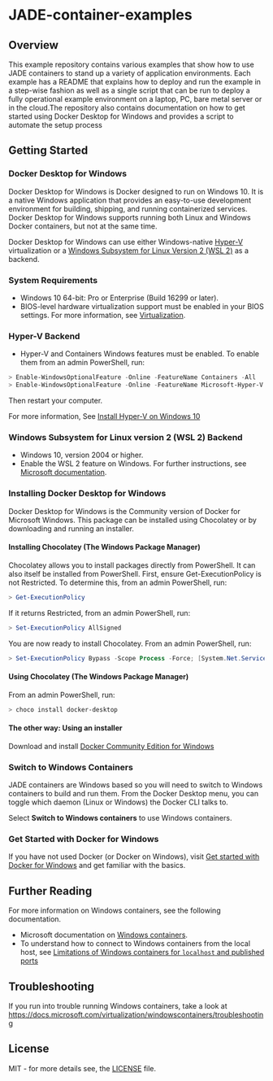 # JADE-container-examples

## Overview

This example repository contains various examples that show how to use JADE containers to stand up a variety of application environments. Each example has a README that explains how to deploy and run the example in a step-wise fashion as well as a single script that can be run to deploy a fully operational example environment on a laptop, PC, bare metal server or in the cloud.The repository also contains documentation on how to get started using Docker Desktop for Windows and provides a script to automate the setup process

## Getting Started

### Docker Desktop for Windows

Docker Desktop for Windows is Docker designed to run on Windows 10. It is a native Windows application that provides an easy-to-use development environment for building, shipping, and running containerized services. Docker Desktop for Windows supports running both Linux and Windows Docker containers, but not at the same time.

Docker Desktop for Windows can use either Windows-native [Hyper-V](https://docs.microsoft.com/en-us/virtualization/hyper-v-on-windows/about/) virtualization or
a [Windows Subsystem for Linux Version 2 (WSL 2)](https://docs.docker.com/docker-for-windows/wsl/) as a backend.

### System Requirements

- Windows 10 64-bit: Pro or Enterprise (Build 16299 or later).
- BIOS-level hardware virtualization support must be enabled in your
    BIOS settings.  For more information, see [Virtualization](troubleshoot.md#virtualization-must-be-enabled).

### Hyper-V Backend

- Hyper-V and Containers Windows features must be enabled. To enable them from an admin PowerShell, run:

```powershell
> Enable-WindowsOptionalFeature -Online -FeatureName Containers -All
> Enable-WindowsOptionalFeature -Online -FeatureName Microsoft-Hyper-V -All
```

Then restart your computer.

For more information, See [Install Hyper-V on Windows 10](https://docs.microsoft.com/virtualization/hyper-v-on-windows/quick-start/enable-hyper-v)

### Windows Subsystem for Linux version 2 (WSL 2) Backend

- Windows 10, version 2004 or higher.
- Enable the WSL 2 feature on Windows. For further instructions, see
    [Microsoft documentation](https://docs.microsoft.com/windows/wsl/install-win10).

### Installing Docker Desktop for Windows

Docker Desktop for Windows is the Community version of Docker for Microsoft Windows. This package can be installed using Chocolatey or by downloading and running an installer.

#### Installing Chocolatey (The Windows Package Manager)

Chocolatey allows you to install packages directly from PowerShell. It can also itself be installed from PowerShell.
First, ensure Get-ExecutionPolicy is not Restricted. To determine this, from an admin PowerShell, run:

```powershell
> Get-ExecutionPolicy
```

If it returns Restricted, from an admin PowerShell, run:

```powershell
> Set-ExecutionPolicy AllSigned
```

You are now ready to install Chocolatey. From an admin PowerShell, run:

```powershell
> Set-ExecutionPolicy Bypass -Scope Process -Force; [System.Net.ServicePointManager]::SecurityProtocol = [System.Net.ServicePointManager]::SecurityProtocol -bor 3072; iex ((New-Object System.Net.WebClient).DownloadString('https://chocolatey.org/install.ps1'))
```

#### Using Chocolatey (The Windows Package Manager)

From an admin PowerShell, run:

```powershell
> choco install docker-desktop
```

#### The other way: Using an installer

Download and install [Docker Community Edition for Windows](https://store.docker.com/editions/community/docker-ce-desktop-windows)

### Switch to Windows Containers

JADE containers are Windows based so you will need to switch to Windows containers to build
and run them. From the Docker Desktop menu, you can toggle which daemon (Linux or Windows)
the Docker CLI talks to.

Select **Switch to Windows containers** to use Windows containers.

### Get Started with Docker for Windows

If you have not used Docker (or Docker on Windows), visit [Get started with Docker for Windows](https://docs.docker.com/docker-for-windows/) and get familiar with the basics.

## Further Reading

For more information on Windows containers, see the following documentation.

- Microsoft documentation on [Windows containers](https://docs.microsoft.com/virtualization/windowscontainers/about/index).
- To understand how to connect to Windows containers from the local host, see
  [Limitations of Windows containers for `localhost` and published ports](troubleshoot.md#limitations-of-windows-containers-for-localhost-and-published-ports)

## Troubleshooting

If you run into trouble running Windows containers, take a look at <https://docs.microsoft.com/virtualization/windowscontainers/troubleshooting>

## License

MIT - for more details see, the [LICENSE](./LICENSE) file.
